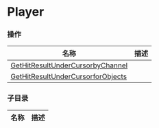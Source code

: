 # Player


### 操作  

| 名称 | 描述 |
|--|--|
|[GetHitResultUnderCursorbyChannel](./get-hit-result-under-cursor-by-channel.md)|  |
|[GetHitResultUnderCursorforObjects](./get-hit-result-under-cursor-for-objects.md)|  |


### 子目录
| 名称 | 描述 |
|--|--|